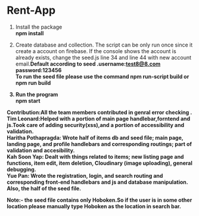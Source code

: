 # Rent-App
1. Install the package <br/>
 <b>npm install</b>

2. Create database and collection. The script can be only run once since it create a account on firebase. If the console shows the account is already exists, change the seed.js line 34 and line 44 with new account email.<b>Default according to seed .username:test8@8.com password:123456 <br/>
 To run the seed file please use the command
  <b>npm run-script build</b> or <b>npm run build</b>
3. Run the program <br/>
<b>npm start</b>

Contribution:All the team members contributed in genral error checking .<br/>
Tim Leonard:Helped with a portion of main page handlebar,forntend and js.Took care of adding security(xss),and a portion of accessibility and validation.  <br/>
Haritha Pothapragda: Wrote half of items db and seed file; main page, landing page, and profile handlebars and corresponding routings; part of validation and accesibility.<br/>
Kah Soon Yap: Dealt with things related to items; new listing page and functions, item edit, item deletion, Cloudinary (image uploading), general debugging.<br/>
Yue Pan: Wrote the registration, login, and search routing and corresponding front-end handlebars and js and database manipulation. Also, the half of the seed file.


Note:- the seed file contains only Hoboken.So if the user is in some other location please manually type Hoboken as the location in search bar.
